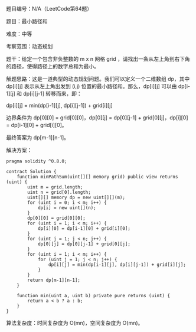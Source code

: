 题目编号：N/A（LeetCode第64题）

题目：最小路径和

难度：中等

考察范围：动态规划

题干：给定一个包含非负整数的 m x n 网格 grid ，请找出一条从左上角到右下角的路径，使得路径上的数字总和为最小。

解题思路：这是一道典型的动态规划问题。我们可以定义一个二维数组 dp，其中 dp[i][j] 表示从左上角出发到 (i,j) 位置的最小路径和。那么，dp[i][j] 可以由 dp[i-1][j] 和 dp[i][j-1] 转移而来，即：

dp[i][j] = min(dp[i-1][j], dp[i][j-1]) + grid[i][j]

边界条件为 dp[0][0] = grid[0][0]，dp[0][j] = dp[0][j-1] + grid[0][j]，dp[i][0] = dp[i-1][0] + grid[i][0]。

最终答案为 dp[m-1][n-1]。

解决方案：

```solidity
pragma solidity ^0.8.0;

contract Solution {
    function minPathSum(uint[][] memory grid) public view returns (uint) {
        uint m = grid.length;
        uint n = grid[0].length;
        uint[][] memory dp = new uint[][](m);
        for (uint i = 0; i < m; i++) {
            dp[i] = new uint[](n);
        }
        dp[0][0] = grid[0][0];
        for (uint i = 1; i < m; i++) {
            dp[i][0] = dp[i-1][0] + grid[i][0];
        }
        for (uint j = 1; j < n; j++) {
            dp[0][j] = dp[0][j-1] + grid[0][j];
        }
        for (uint i = 1; i < m; i++) {
            for (uint j = 1; j < n; j++) {
                dp[i][j] = min(dp[i-1][j], dp[i][j-1]) + grid[i][j];
            }
        }
        return dp[m-1][n-1];
    }
    
    function min(uint a, uint b) private pure returns (uint) {
        return a < b ? a : b;
    }
}
```

算法复杂度：时间复杂度为 O(mn)，空间复杂度为 O(mn)。